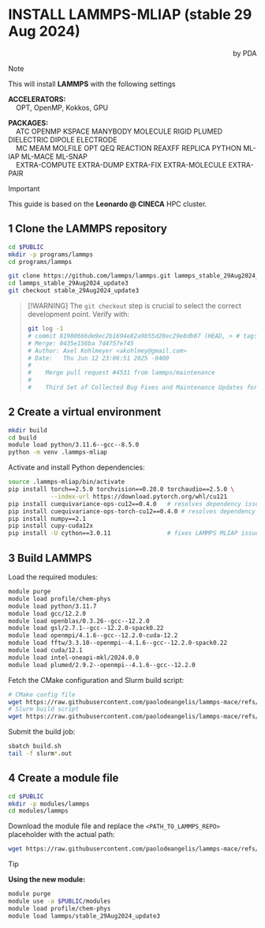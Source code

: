 # INSTALL LAMMPS-MLIAP (stable 29 Aug 2024)
<div align="right">
  by PDA
</div>

> [!NOTE]  
> This will install **LAMMPS** with the following settings  
>
> **ACCELERATORS:**  
> &nbsp;&nbsp;&nbsp;&nbsp;OPT, OpenMP, Kokkos, GPU  
>
> **PACKAGES:**  
> &nbsp;&nbsp;&nbsp;&nbsp;ATC OPENMP KSPACE MANYBODY MOLECULE RIGID PLUMED DIELECTRIC DIPOLE ELECTRODE  
> &nbsp;&nbsp;&nbsp;&nbsp;MC MEAM MOLFILE OPT QEQ REACTION REAXFF REPLICA PYTHON ML-IAP ML-MACE ML-SNAP  
> &nbsp;&nbsp;&nbsp;&nbsp;EXTRA-COMPUTE EXTRA-DUMP EXTRA-FIX EXTRA-MOLECULE EXTRA-PAIR

> [!IMPORTANT]  
> This guide is based on the **Leonardo @ CINECA** HPC cluster.


## 1  Clone the LAMMPS repository

```bash
cd $PUBLIC
mkdir -p programs/lammps
cd programs/lammps
````

```bash
git clone https://github.com/lammps/lammps.git lammps_stable_29Aug2024_update3
cd lammps_stable_29Aug2024_update3
git checkout stable_29Aug2024_update3
```

> \[!WARNING]
> The `git checkout` step is crucial to select the correct development point.
> Verify with:
>
> ```bash
> git log -1
> # commit 81980666de9ec2b1694e82a9b55d28ec29e8db07 (HEAD, > # tag: stable_29Aug2024_update3, origin/stable)
> # Merge: 0435e156ba 7d4757e745
> # Author: Axel Kohlmeyer <akohlmey@gmail.com>
> # Date:   Thu Jun 12 23:06:51 2025 -0400
> #
> #    Merge pull request #4531 from lammps/maintenance
> #
> #    Third Set of Collected Bug Fixes and Maintenance Updates for 29 August 2024 Stable Release
> ```


## 2  Create a virtual environment

```bash
mkdir build
cd build
module load python/3.11.6--gcc--8.5.0
python -m venv .lammps-mliap
```

Activate and install Python dependencies:

```bash
source .lammps-mliap/bin/activate
pip install torch==2.5.0 torchvision==0.20.0 torchaudio==2.5.0 \
            --index-url https://download.pytorch.org/whl/cu121
pip install cuequivariance-ops-cu12==0.4.0   # resolves dependency issues with torch 2.5.0
pip install cuequivariance-ops-torch-cu12==0.4.0 # resolves dependency issues with torch 2.5.0
pip install numpy==2.1
pip install cupy-cuda12x
pip install -U cython==3.0.11                # fixes LAMMPS MLIAP issue #1014 https://github.com/ACEsuit/mace/discussions/1014
```


## 3  Build LAMMPS

Load the required modules:

```bash
module purge
module load profile/chem-phys
module load python/3.11.7
module load gcc/12.2.0
module load openblas/0.3.26--gcc--12.2.0
module load gsl/2.7.1--gcc--12.2.0-spack0.22
module load openmpi/4.1.6--gcc--12.2.0-cuda-12.2
module load fftw/3.3.10--openmpi--4.1.6--gcc--12.2.0-spack0.22
module load cuda/12.1
module load intel-oneapi-mkl/2024.0.0
module load plumed/2.9.2--openmpi--4.1.6--gcc--12.2.0
```

Fetch the CMake configuration and Slurm build script:

```bash
# CMake config file
wget https://raw.githubusercontent.com/paolodeangelis/lammps-mace/refs/heads/main/hpc/leonardo@cineca/lammps_mliap_29Aug2024_update3/config.make
# Slurm build script
wget https://raw.githubusercontent.com/paolodeangelis/lammps-mace/refs/heads/main/hpc/leonardo@cineca/lammps_mliap_29Aug2024_update3/build.sh
```

Submit the build job:

```bash
sbatch build.sh
tail -f slurm*.out
```


## 4  Create a module file

```bash
cd $PUBLIC
mkdir -p modules/lammps
cd modules/lammps
```

Download the module file and replace the `<PATH_TO_LAMMPS_REPO>` placeholder with the actual path:

```bash
wget https://raw.githubusercontent.com/paolodeangelis/lammps-mace/refs/heads/main/hpc/leonardo@cineca/lammps_mliap_29Aug2024_update3/module/stable_29Aug2024_update3
```

> [!TIP]
> **Using the new module:**
>
> ```bash
> module purge
> module use -a $PUBLIC/modules
> module load profile/chem-phys
> module load lammps/stable_29Aug2024_update3
> ```

